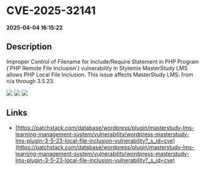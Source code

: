 # CVE-2025-32141

**2025-04-04 16:15:22**

## Description
Improper Control of Filename for Include/Require Statement in PHP Program ('PHP Remote File Inclusion') vulnerability in Stylemix MasterStudy LMS allows PHP Local File Inclusion. This issue affects MasterStudy LMS: from n/a through 3.5.23.

![](https://img.shields.io/static/v1?label=Score&message=8.8&color=red)
![](https://img.shields.io/static/v1?label=Severity&message=HIGH&color=red)
![](https://img.shields.io/static/v1?label=CWE&message=RFI&color=green)

## Links
- [https://patchstack.com/database/wordpress/plugin/masterstudy-lms-learning-management-system/vulnerability/wordpress-masterstudy-lms-plugin-3-5-23-local-file-inclusion-vulnerability?_s_id=cve](https://patchstack.com/database/wordpress/plugin/masterstudy-lms-learning-management-system/vulnerability/wordpress-masterstudy-lms-plugin-3-5-23-local-file-inclusion-vulnerability?_s_id=cve)

